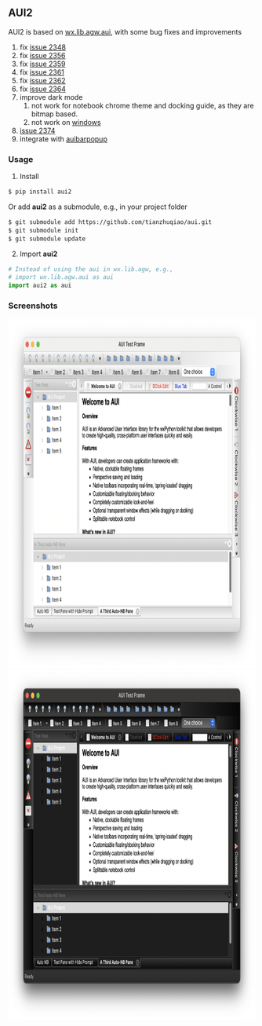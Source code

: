 ## AUI2
AUI2 is based on [wx.lib.agw.aui](https://github.com/wxWidgets/Phoenix/tree/master/wx/lib/agw/aui), with some bug fixes and improvements
1. fix [issue 2348](https://github.com/wxWidgets/Phoenix/issues/2348)
2. fix [issue 2356](https://github.com/wxWidgets/Phoenix/issues/2356)
3. fix [issue 2359](https://github.com/wxWidgets/Phoenix/issues/2359)
4. fix [issue 2361](https://github.com/wxWidgets/Phoenix/issues/2361)
5. fix [issue 2362](https://github.com/wxWidgets/Phoenix/issues/2362)
6. fix [issue 2364](https://github.com/wxWidgets/Phoenix/issues/2364)
7. improve dark mode
    1. not work for notebook chrome theme and docking guide, as they are bitmap based.
    2. not work on [windows](https://github.com/wxWidgets/wxWidgets/pull/23028)
8. [issue 2374](https://github.com/wxWidgets/Phoenix/issues/2374)
9. integrate with [auibarpopup](https://github.com/tianzhuqiao/auibarpopup)

### Usage
1. Install
```bash
$ pip install aui2
```
Or add **aui2** as a submodule, e.g., in your project folder
```bash
$ git submodule add https://github.com/tianzhuqiao/aui.git
$ git submodule init
$ git submodule update
```
2. Import **aui2**
```python
# Instead of using the aui in wx.lib.agw, e.g.,
# import wx.lib.agw.aui as aui
import aui2 as aui
```
### Screenshots
<img src="https://github.com/tianzhuqiao/aui/raw/main/images/light.png"  width="912" height="712"></img>
<img src="https://github.com/tianzhuqiao/aui/raw/main/images/dark.png"  width="912" height="712"></img>
